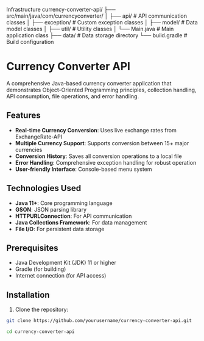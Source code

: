 Infrastructure
currency-converter-api/
├── src/main/java/com/currencyconverter/
│   ├── api/          # API communication classes
│   ├── exception/    # Custom exception classes
│   ├── model/        # Data model classes
│   ├── util/         # Utility classes
│   └── Main.java     # Main application class
├── data/             # Data storage directory
└── build.gradle      # Build configuration


# Currency Converter API

A comprehensive Java-based currency converter application that demonstrates Object-Oriented Programming principles, collection handling, API consumption, file operations, and error handling.

## Features

- **Real-time Currency Conversion**: Uses live exchange rates from ExchangeRate-API
- **Multiple Currency Support**: Supports conversion between 15+ major currencies
- **Conversion History**: Saves all conversion operations to a local file
- **Error Handling**: Comprehensive exception handling for robust operation
- **User-friendly Interface**: Console-based menu system

## Technologies Used

- **Java 11+**: Core programming language
- **GSON**: JSON parsing library
- **HTTPURLConnection**: For API communication
- **Java Collections Framework**: For data management
- **File I/O**: For persistent data storage

## Prerequisites

- Java Development Kit (JDK) 11 or higher
- Gradle (for building)
- Internet connection (for API access)

## Installation

1. Clone the repository:
```bash
git clone https://github.com/yourusername/currency-converter-api.git

cd currency-converter-api
